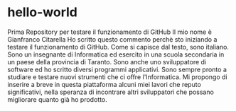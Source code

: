 # hello-world
Prima Repository per testare il funzionamento di GitHub
Il mio nome è Gianfranco Citarella
Ho scritto questo commento perchè sto iniziando a testare il funzionamento di GitHub.
Come si capisce dal testo, sono italiano. Sono un insegnante di Informatica ed esercito in una scuola secondaria in un paese della provincia di Taranto. Sono anche uno sviluppatore di software ed ho scritto diversi programmi applicativi. Sono sempre pronto a studiare e testare nuovi strumenti che ci offre l'Informatica. Mi propongo di inserire a breve in questa piattaforma alcuni miei lavori che reputo significativi, nella speranza di incontrare altri sviluppatori che possano migliorare quanto già ho prodotto.

